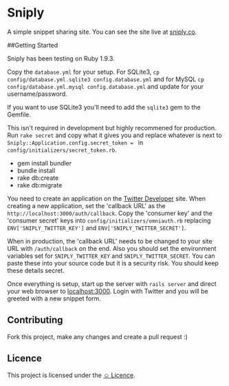 # Sniply

A simple snippet sharing site. You can see the site live at [sniply.co](http://sniply.co).

##Getting Started

Sniply has been testing on Ruby 1.9.3.

Copy the `database.yml` for your setup. For SQLite3, `cp config/database.yml.sqlite3 config.database.yml` and for MySQL `cp config/database.yml.mysql config.database.yml` and update for your username/password.

If you want to use SQLite3 you'll need to add the `sqlite3` gem to the Gemfile.

This isn't required in development but highly recommened for production. Run `rake secret` and copy what it gives you and replace whatever is next to `Sniply::Application.config.secret_token = ` in `config/initializers/secret_token.rb`.

* gem install bundler
* bundle install
* rake db:create
* rake db:migrate

You need to create an application on the [Twitter Developer](https://dev.twitter.com) site. When creating a new application, set the 'callback URL' as the `http://localhost:3000/auth/callback`. Copy the 'consumer key' and the 'consumer secret' keys into `config/initializers/omniauth.rb` replacing `ENV['SNIPLY_TWITTER_KEY']` and `ENV['SNIPLY_TWITTER_SECRET']`. 

When in production, the 'callback URL' needs to be changed to your site URL with `/auth/callback` on the end. Also you should set the environment variables set for `SNIPLY_TWITTER_KEY` and `SNIPLY_TWITTER_SECRET`. You can paste these into your source code but it is a security risk. You should keep these details secret.

Once everything is setup, start up the server with `rails server` and direct your web browser to [localhost:3000](http://localhost:3000). Login with Twitter and you will be greeted with a new snippet form.

## Contributing

Fork this project, make any changes and create a pull request :)

## Licence

This project is licensed under the [☺ Licence](http://licence.visualidiot.com/).